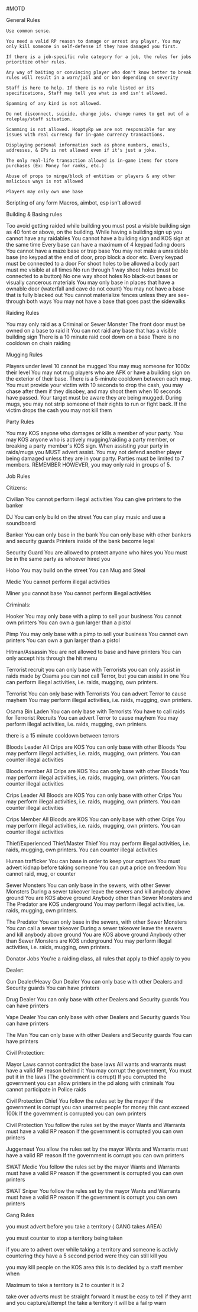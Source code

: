 #MOTD

  General Rules

  
    Use common sense.

    You need a valid RP reason to damage or arrest any player, You may only kill someone in self-defense if they have damaged you first.

    If there is a job-specific rule category for a job, the rules for jobs prioritize other rules.

    Any way of baiting or convincing player who don't know better to break rules will result in a warn/jail and or ban depending on severity

    Staff is here to help. If there is no rule listed or its specifications, Staff may tell you what is and isn't allowed.

    Spamming of any kind is not allowed.

    Do not disconnect, suicide, change jobs, change names to get out of a roleplay/staff situation.

    Scamming is not allowed. HooptyRp we are not responsible for any issues with real currency for in-game currency transactions.

    Displaying personal information such as phone numbers, emails, addresses, & IPs is not allowed even if it's just a joke.

    The only real-life transaction allowed is in-game items for store purchases (Ex: Money for ranks, etc.)

    Abuse of props to minge/block of entities or players & any other malicious ways is not allowed

    Players may only own one base

Scripting of any form Macros, aimbot, esp isn't allowed

Building & Basing rules

 
Too avoid getting raided while building you must post a visible building sign as 40 font or above, on the building.
While having a building sign up you cannot have any raidables
You cannot have a building sign and KOS sign at the same time
Every base can have a maximum of 4 keypad fading doors
You cannot have a maze base or trap base
You may not make a unraidable base (no keypad at the end of door, prop block a door etc.
Every keypad must be connected to a door
For shoot holes to be allowed a body part must me visible at all times
No run through 1 way shoot holes (must be connected to a button)
No one way shoot holes
No black-out bases or visually cancerous materials
You may only base in places that have a ownable door (waterfall and cave do not count)
You may not have a base that is fully blacked out
You cannot materialize fences unless they are see-through both ways 
You may not have a base that goes past the sidewalks

Raiding Rules

  
You may only raid as a Criminal or Sewer Monster
The front door must be owned on a base to raid it
You can not raid any base that has a visible building sign
There is a 10 minute raid cool down on a base
There is no cooldown on chain raiding

Mugging Rules

  
Players under level 10 cannot be mugged
You may mug someone for 1000x their level
You may not mug players who are AFK or have a building sign on the exterior of their base.
There is a 5-minute cooldown between each mug.
You must provide your victim with 10 seconds to drop the cash, you may chase after them if they disobey, and may shoot them when 10 seconds have passed.
Your target must be aware they are being mugged.
During mugs, you may not strip someone of their rights to run or fight back.
If the victim drops the cash you may not kill them

Party Rules

  
You may KOS anyone who damages or kills a member of your party.
You may KOS anyone who is actively mugging/raiding a party member, or breaking a party member's KOS sign.
When assisting your party in raids/mugs you MUST advert assist.
You may not defend another player being damaged unless they are in your party.
Parties must be limited to 7 members. REMEMBER HOWEVER, you may only raid in groups of 5.

Job Rules

  
Citizens:

  
Civilian
    You cannot perform illegal activities
    You can give printers to the banker

DJ
    You can only build on the street
    You can play music and use a soundboard

Banker
    You can only base in the bank
    You can only base with other bankers and security guards
    Printers inside of the bank become legal

Security Guard
    You are allowed to protect anyone who hires you
    You must be in the same party as whoever hired you

Hobo
    You may build on the street
    You can Mug and Steal

Medic
    You cannot perform illegal activities

Miner
    you cannot base
    You cannot perform illegal activities

 

Criminals:

  
Hooker
    You may only base with a pimp to sell your business
    You cannot own printers
    You can own a gun larger than a pistol

Pimp
    You may only base with a pimp to sell your business
    You cannot own printers
    You can own a gun larger than a pistol

Hitman/Assassin
    You are not allowed to base and have printers
    You can only accept hits through the hit menu

Terrorist recruit
    you can only base with Terrorists
    you can only assist in raids made by Osama
    you can not call Terror, but you can assist in one
    You can perform illegal activities, i.e. raids, mugging, own printers.
 
Terrorist
    You can only base with Terrorists
    You can advert Terror to cause mayhem
    You may perform illegal activities, i.e. raids, mugging, own printers.

Osama Bin Laden
    You can only base with Terrorists
    You have to call raids for Terrorist Recruits
    You can advert Terror to cause mayhem
    You may perform illegal activities, i.e. raids, mugging, own printers.

there is a 15 minute cooldown between terrors

Bloods Leader
    All Crips are KOS
    You can only base with other Bloods
    You may perform illegal activities, i.e. raids, mugging, own printers.
    You can counter illegal activities

Bloods member
    All Crips are KOS
    You can only base with other Bloods
    You may perform illegal activities, i.e. raids, mugging, own printers.
    You can counter illegal activities

Crips Leader
    All Bloods are KOS
    You can only base with other Crips
    You may perform illegal activities, i.e. raids, mugging, own printers.
    You can counter illegal activities

Crips Member
    All Bloods are KOS
    You can only base with other Crips
    You may perform illegal activities, i.e. raids, mugging, own printers.
    You can counter illegal activities

Thief/Experienced Thief/Master Thief
    You may perform illegal activities, i.e. raids, mugging, own printers.
    You can counter illegal activities

Human trafficker
    You can base in order to keep your captives
    You must advert kidnap before taking someone
    You can put a price on freedom
    You cannot raid, mug, or counter

Sewer Monsters
    You can only base in the sewers, with other Sewer Monsters
    During a sewer takeover leave the sewers and kill anybody above ground
    You are KOS above ground
    Anybody other than Sewer Monsters and The Predator are KOS underground
    You may perform illegal activities, i.e. raids, mugging, own printers.

The Predator
    You can only base in the sewers, with other Sewer Monsters
    You can call a sewer takeover
    During a sewer takeover leave the sewers and kill anybody above ground
    You are KOS above ground
    Anybody other than Sewer Monsters are KOS underground
    You may perform illegal activities, i.e. raids, mugging, own printers.

Donator Jobs
    You're a raiding class, all rules that apply to thief apply to you

 

Dealer:

  
Gun Dealer/Heavy Gun Dealer
    You can only base with other Dealers and Security guards
    You can have printers

Drug Dealer
    You can only base with other Dealers and Security guards
    You can have printers

Vape Dealer
    You can only base with other Dealers and Security guards
    You can have printers

The Man
    You can only base with other Dealers and Security guards
    You can have printers

 

Civil Protection:

  
Mayor
    Laws cannot contradict the base laws
    All wants and warrants must have a valid RP reason behind it
    You may corrupt the government, You must put it in the laws (The government is corrupt)
    If you corrupted the government you can allow printers in the pd along with criminals
    You cannot participate in Police raids

Civil Protection Chief
    You follow the rules set by the mayor
    if the government is corrupt you can unarrest people for money this cant exceed 100k
    If the government is corrupted you can own printers

Civil Protection
    You follow the rules set by the mayor
    Wants and Warrants must have a valid RP reason
    If the government is corrupted you can own printers

Juggernaut
    You allow the rules set by the mayor
    Wants and Warrants must have a valid RP reason
    If the government is corrupt you can own printers
 
SWAT Medic
    You follow the rules set by the mayor
    Wants and Warrants must have a valid RP reason
    If the government is corrupted you can own printers

SWAT Sniper
    You follow the rules set by the mayor
    Wants and Warrants must have a valid RP reason
    If the government is corrupt you can own printers

 

Gang Rules

you must advert before you take a territory ( GANG takes AREA)

you must counter to stop a territory being taken

if you are to advert over while taking a territory and someone is activly countering they have a 5 second period were they can still kill you

you may kill people on the KOS area this is to decided by a staff member when

Maximum to take a territory is 2 to counter it is 2

take over adverts must be straight forward it must be easy to tell if they arnt and you capture/attempt the take a territory it will be a failrp warn
